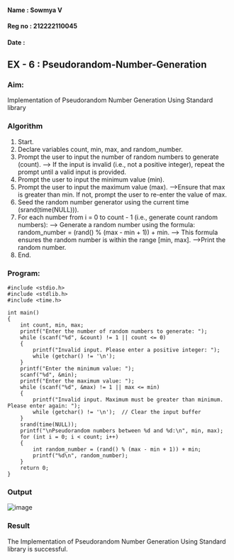 #### Name : Sowmya V
#### Reg no : 212222110045
#### Date : 

## EX - 6 : Pseudorandom-Number-Generation

### Aim:
Implementation of Pseudorandom Number Generation Using Standard library

### Algorithm

1. Start.
2. Declare variables count, min, max, and random_number.
3. Prompt the user to input the number of random numbers to generate (count).
    --> If the input is invalid (i.e., not a positive integer), repeat the prompt until a valid input is provided.
4. Prompt the user to input the minimum value (min).
5. Prompt the user to input the maximum value (max).
    -->Ensure that max is greater than min. If not, prompt the user to re-enter the value of max.
6. Seed the random number generator using the current time (srand(time(NULL))).
7. For each number from i = 0 to count - 1 (i.e., generate count random numbers):
    --> Generate a random number using the formula:
           random_number = (rand() % (max - min + 1)) + min.
    --> This formula ensures the random number is within the range [min, max].
    -->Print the random number.
8. End.

### Program:
```
#include <stdio.h>
#include <stdlib.h>
#include <time.h>

int main() 
{
    int count, min, max;
    printf("Enter the number of random numbers to generate: ");
    while (scanf("%d", &count) != 1 || count <= 0) 
    {
        printf("Invalid input. Please enter a positive integer: ");
        while (getchar() != '\n'); 
    }
    printf("Enter the minimum value: ");
    scanf("%d", &min);
    printf("Enter the maximum value: ");
    while (scanf("%d", &max) != 1 || max <= min) 
    {
        printf("Invalid input. Maximum must be greater than minimum. Please enter again: ");
        while (getchar() != '\n');  // Clear the input buffer
    }
    srand(time(NULL));
    printf("\nPseudorandom numbers between %d and %d:\n", min, max);
    for (int i = 0; i < count; i++) 
    {
        int random_number = (rand() % (max - min + 1)) + min;
        printf("%d\n", random_number);
    }
    return 0;
}
```
### Output

![image](https://github.com/user-attachments/assets/a3c54d76-9247-4af6-ae12-d015fbd564f4)

### Result
The Implementation of Pseudorandom Number Generation Using Standard library is successful.
